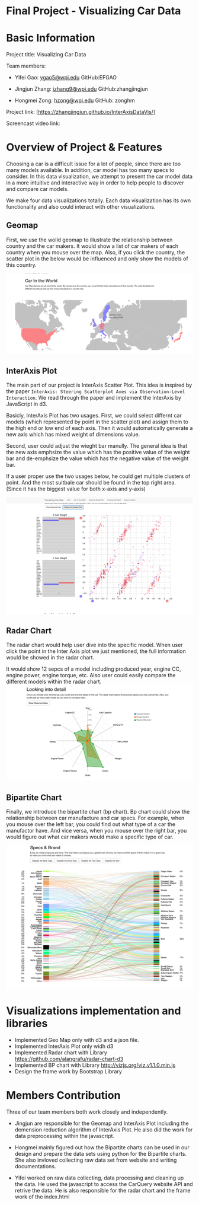 # Final Project - Visualizing Car Data


# Basic Information

Project title: Visualizing Car Data

Team members: 

- Yifei Gao:     ygao5@wpi.edu     GitHub:EFGAO

- Jingjun Zhang: jzhang9@wpi.edu  GitHub:zhangjingjun

- Hongmei Zong: hzong@wpi.edu   GitHub: zonghm

Project link: 
[https://zhangjingjun.github.io/InterAxisDataVis/]


Screencast video link:

# Overview of Project & Features

Choosing a car is a difficult issue for a lot of people, since there are too many models available. In addition, car model has too many specs to consider. In this data visualization, we attempt to present the car model data in a more intuitive and interactive way in order to help people to discover and compare car models. 

We make four data visualizations totally. Each data visualization has its own functionality and also could interact with other visualizations. 

## Geomap
First, we use the wolld geomap to illustrate the relationship between country and the car makers. It would show a list of car makers of each country when you mouse over the map. Also, if you click the country, the scatter plot in the below would be influenced and only show the models of this country.

![GeoMap](img/geomap.png)
 

## InterAxis Plot
The main part of our project is InterAxis Scatter Plot. This idea is inspired by the paper `InterAxis: Steering Scatterplot Axes via Observation-Level Interaction`. We read through the paper and implement the InterAxis by JavaScript in d3.

Basicly, InterAxis Plot has two usages. First, we could select differnt car models (which represented by point in the scatter plot) and assign them to the high end or low end of each axis. 
Then it would automatically generate a new axis which has mixed weight of dimensions value. 

Second, user could adjust the wieght bar manully.  The general idea is that the new axis emphsize the value which has the positive value of the weight bar and de-emphsize the value which has the negative value of the weight bar. 

If a user proper use the two usages below, he could get multiple clusters of point. And the most suitbale car should be found in the top right area. (Since it has the biggest value for both x-axis and y-axis)

![InterAxis Plot](img/interaxis.png)

## Radar Chart
The radar chart would help user dive into the specific model.
When user click the point in the Inter Axis plot we just mentioned, the full information would be showed in the radar chart. 

It would show 12 sepcs of a model including produced year, engine CC, engine power, engine torque, etc. Also user could easily compare the different models within the radar chart. 
![Radar Chart](img/radarmap.png)

## Bipartite Chart 
Finally, we introduce the bipartite chart (bp chart). Bp chart could show the relationship between car manufacture and car specs. For example, when you mouse over the left bar, you could find out what type of a car the manufactor have. And vice versa, when you mouse over the right bar, you would figure out what car makers would make a specific type of car.

![BP Chart](img/bpchart.png)


# Visualizations implementation and libraries 
- Implemented Geo Map only with d3 and a json file. 
- Implemented InterAxis Plot only widh d3
- Implemented Radar chart with Library https://github.com/alangrafu/radar-chart-d3
- Implemented BP chart with Library http://vizjs.org/viz.v1.1.0.min.js
- Design the frame work by Bootstrap Library


# Members Contribution

Three of our team members both work closely and independently.

 - Jingjun are responsible for the Geomap and InterAxis Plot including the demension reduction algorithm of InterAxis Plot. He also did the work for data preprocessing within the javascript.

 - Hongmei mainly figured out how the Bipartite charts can be used in our design and prepare the data sets using python for the Bipartite charts. She also invloved collecting raw data set from website and writing documentations. 
 
 - Yifei worked on raw data collecting, data processing and cleaning up the data. He used the javascript to access the CarQuery website API and retrive the data. He is also responsible for the radar chart and the frame work of the index.html
 
 





